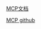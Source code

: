 [MCP文档](https://modelcontextprotocol.io/docs/getting-started/intro)

[MCP github](https://github.com/modelcontextprotocol)